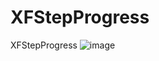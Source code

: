 # XFStepProgress
XFStepProgress
![image](https://github.com/levenwhf/XFStepProgress/blob/master/StepProgress.gif)   
